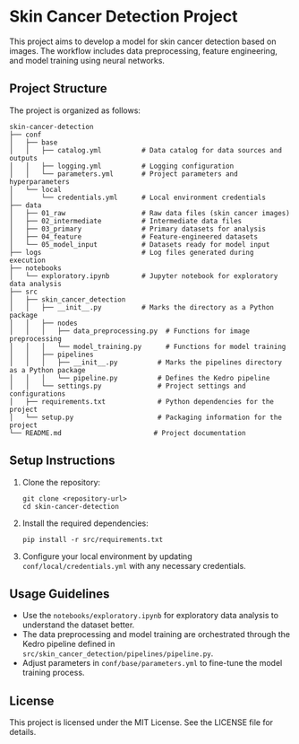 # Skin Cancer Detection Project

This project aims to develop a model for skin cancer detection based on images. The workflow includes data preprocessing, feature engineering, and model training using neural networks.

## Project Structure

The project is organized as follows:

```
skin-cancer-detection
├── conf
│   ├── base
│   │   ├── catalog.yml          # Data catalog for data sources and outputs
│   │   ├── logging.yml          # Logging configuration
│   │   └── parameters.yml       # Project parameters and hyperparameters
│   └── local
│       └── credentials.yml      # Local environment credentials
├── data
│   ├── 01_raw                   # Raw data files (skin cancer images)
│   ├── 02_intermediate          # Intermediate data files
│   ├── 03_primary               # Primary datasets for analysis
│   ├── 04_feature               # Feature-engineered datasets
│   └── 05_model_input           # Datasets ready for model input
├── logs                         # Log files generated during execution
├── notebooks
│   └── exploratory.ipynb        # Jupyter notebook for exploratory data analysis
├── src
│   ├── skin_cancer_detection
│   │   ├── __init__.py          # Marks the directory as a Python package
│   │   ├── nodes
│   │   │   ├── data_preprocessing.py  # Functions for image preprocessing
│   │   │   └── model_training.py      # Functions for model training
│   │   ├── pipelines
│   │   │   ├── __init__.py          # Marks the pipelines directory as a Python package
│   │   │   └── pipeline.py          # Defines the Kedro pipeline
│   │   └── settings.py              # Project settings and configurations
│   ├── requirements.txt             # Python dependencies for the project
│   └── setup.py                     # Packaging information for the project
└── README.md                       # Project documentation
```

## Setup Instructions

1. Clone the repository:
   ```
   git clone <repository-url>
   cd skin-cancer-detection
   ```

2. Install the required dependencies:
   ```
   pip install -r src/requirements.txt
   ```

3. Configure your local environment by updating `conf/local/credentials.yml` with any necessary credentials.

## Usage Guidelines

- Use the `notebooks/exploratory.ipynb` for exploratory data analysis to understand the dataset better.
- The data preprocessing and model training are orchestrated through the Kedro pipeline defined in `src/skin_cancer_detection/pipelines/pipeline.py`.
- Adjust parameters in `conf/base/parameters.yml` to fine-tune the model training process.

## License

This project is licensed under the MIT License. See the LICENSE file for details.

